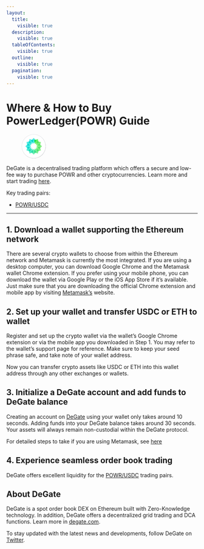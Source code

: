 ```yaml
---
layout:
  title:
    visible: true
  description:
    visible: true
  tableOfContents:
    visible: true
  outline:
    visible: true
  pagination:
    visible: true
---
```


# Where & How to Buy PowerLedger(POWR) Guide

<figure><img src="../.gitbook/assets/powr_0x595832f8fc6bf59c85c527fec3740a1b7a3612691716285086398.jpg" alt="POWR" width="64" style="border-radius: 50%;"><figcaption></figcaption></figure>

DeGate is a decentralised trading platform which offers a secure and low-fee way to purchase POWR and other cryptocurrencies. Learn more and start trading [here](https://app.degate.com/trade/USDC/0x595832f8fc6bf59c85c527fec3740a1b7a361269?utm_source=howtobuy).&#x20;

Key trading pairs:

* [POWR/USDC](https://app.degate.com/trade/USDC/0x595832f8fc6bf59c85c527fec3740a1b7a361269?utm_source=howtobuy)

***

## 1. Download a wallet supporting the Ethereum network

There are several crypto wallets to choose from within the Ethereum network and Metamask is currently the most integrated. If you are using a desktop computer, you can download Google Chrome and the Metamask wallet Chrome extension. If you prefer using your mobile phone, you can download the wallet via Google Play or the iOS App Store if it’s available. Just make sure that you are downloading the official Chrome extension and mobile app by visiting [Metamask’s](https://metamask.io/) website.

## 2. Set up your wallet and transfer USDC or ETH to wallet

Register and set up the crypto wallet via the wallet’s Google Chrome extension or via the mobile app you downloaded in Step 1. You may refer to the wallet’s support page for reference. Make sure to keep your seed phrase safe, and take note of your wallet address.&#x20;

Now you can transfer crypto assets like USDC or ETH into this wallet address through any other exchanges or wallets.

## 3. Initialize a DeGate account and add funds to DeGate balance

Creating an account on [DeGate](https://app.degate.com/?utm_source=POWR_howtobuy) using your wallet only takes around 10 seconds. Adding funds into your DeGate balance takes around 30 seconds. Your assets will always remain non-custodial within the DeGate protocol.

For detailed steps to take if you are using Metamask, see [here](https://docs.degate.com/v/product_en/main-features/wallet-connectivity/metamask)

## 4. Experience seamless order book trading

DeGate offers excellent liquidity for the [POWR/USDC](https://app.degate.com/trade/USDC/0x595832f8fc6bf59c85c527fec3740a1b7a361269?utm_source=howtobuy) trading pairs.&#x20;

## About DeGate

DeGate is a spot order book DEX on Ethereum built with Zero-Knowledge technology. In addition, DeGate offers a decentralized grid trading and DCA functions. Learn more in [degate.com](https://degate.com/?utm_source=POWR_howtobuy).

To stay updated with the latest news and developments, follow DeGate on [Twitter](https://twitter.com/degatedex).
